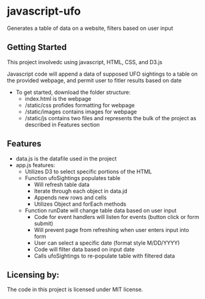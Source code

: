 # javascript-ufo

Generates a table of data on a website, filters based on user input

## Getting Started

This project involvedc using javascript, HTML, CSS, and D3.js

Javascript code will append a data of supposed UFO sightings to a table on the provided webpage, and permit user to fitler results based on date

- To get started, download the folder structure:
  - index.html is the webpage
  - /static/css profides formatting for webpage
  - /static/images contains images for webpage
  - /static/js contains two files and represents the bulk of the project as described in Features section 

## Features

- data.js is the datafile used in the project
- app.js features:
  - Utilizes D3 to select specific portions of the HTML
  - Function ufoSightings populates table
    - Will refresh table data
    - Iterate through each object in data.jd
    - Appends new rows and cells
    - Utilizes Object and forEach methods
  - Function runDate will change table data based on user input
    - Code for event handlers will listen for events (button click or form submit)
    - Will prevent page from refreshing when user enters input into form
    - User can select a specific date (format style M/DD/YYYY)
    - Code will filter data based on input date
    - Calls ufoSightings to re-populate table with filtered data


## Licensing by:

The code in this project is licensed under MIT license.
